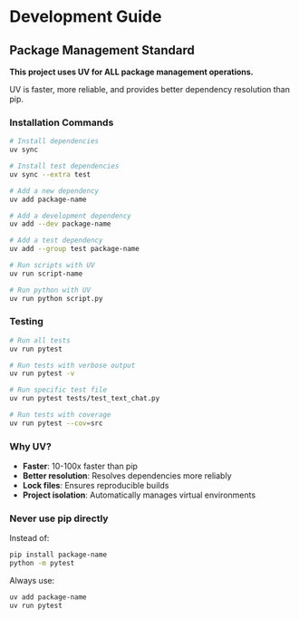 # Development Guide

## Package Management Standard

**This project uses UV for ALL package management operations.**

UV is faster, more reliable, and provides better dependency resolution than pip.

### Installation Commands

```bash
# Install dependencies
uv sync

# Install test dependencies
uv sync --extra test

# Add a new dependency
uv add package-name

# Add a development dependency
uv add --dev package-name

# Add a test dependency
uv add --group test package-name

# Run scripts with UV
uv run script-name

# Run python with UV
uv run python script.py
```

### Testing

```bash
# Run all tests
uv run pytest

# Run tests with verbose output
uv run pytest -v

# Run specific test file
uv run pytest tests/test_text_chat.py

# Run tests with coverage
uv run pytest --cov=src
```

### Why UV?

- **Faster**: 10-100x faster than pip
- **Better resolution**: Resolves dependencies more reliably
- **Lock files**: Ensures reproducible builds
- **Project isolation**: Automatically manages virtual environments

### Never use pip directly

Instead of:
```bash
pip install package-name
python -m pytest
```

Always use:
```bash
uv add package-name
uv run pytest
```
